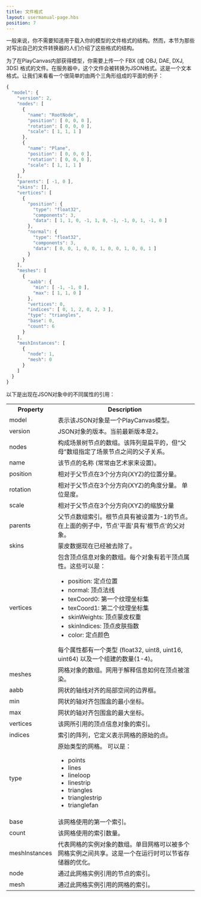 ```yaml
---
title: 文件格式
layout: usermanual-page.hbs
position: 7
---
```


一般来说，你不需要知道用于载入你的模型的文件格式的结构。然而，本节为那些对写出自己的文件转换器的人们介绍了这些格式的结构。

为了在PlayCanvas内部获得模型，你需要上传一个 FBX (或 OBJ, DAE, DXJ, 3DS) 格式的文件。在服务器中，这个文件会被转换为JSON格式。这是一个文本格式。让我们来看看一个很简单的由两个三角形组成的平面的例子：

```javascript
{
  "model": {
    "version": 2,
    "nodes": [
      {
        "name": "RootNode",
        "position": [ 0, 0, 0 ],
        "rotation": [ 0, 0, 0 ],
        "scale": [ 1, 1, 1 ]
      },
      {
        "name": "Plane",
        "position": [ 0, 0, 0 ],
        "rotation": [ 0, 0, 0 ],
        "scale": [ 1, 1, 1 ]
      }
    ],
    "parents": [ -1, 0 ],
    "skins": [],
    "vertices": [
      {
        "position": {
          "type": "float32",
          "components": 3,
          "data": [ 1, 1, 0, -1, 1, 0, -1, -1, 0, 1, -1, 0 ]
        },
        "normal": {
          "type": "float32",
          "components": 3,
          "data": [ 0, 0, 1, 0, 0, 1, 0, 0, 1, 0, 0, 1 ]
        }
      }
    ],
    "meshes": [
      {
        "aabb": {
          "min": [ -1, -1, 0 ],
          "max": [ 1, 1, 0 ]
        },
        "vertices": 0,
        "indices": [ 0, 1, 2, 0, 2, 3 ],
        "type": "triangles",
        "base": 0,
        "count": 6
      }
    ],
    "meshInstances": [
      {
        "node": 1,
        "mesh": 0
      }
    ]
  }
}
```

以下是出现在JSON对象中的不同属性的引用：

<table>
  <tr><th>Property</th><th>Description</th></tr>
  <tr><td>model</td><td>表示该JSON对象是一个PlayCanvas模型。</td></tr>
  <tr><td>version</td><td>JSON对象的版本。当前最新版本是2。</td></tr>
  <tr><td>nodes</td><td>构成场景树节点的数组。该阵列是扁平的，但“父母”数组指定了场景节点之间的父子关系。</td></tr>
  <tr><td>name</td><td>该节点的名称 (常常由艺术家来设置)。</td></tr>
  <tr><td>position</td><td>相对于父节点在3个分方向(XYZ)的位置分量。</td></tr>
  <tr><td>rotation</td><td>相对于父节点在3个分方向(XYZ)的角度分量。 单位是度。</td></tr>
  <tr><td>scale</td><td>相对于父节点在3个分方向(XYZ)的缩放分量</td></tr>
  <tr><td>parents</td><td>父节点数组索引。根节点具有被设置为-1的节点。在上面的例子中，节点'平面'具有'根节点'的父对象。</td></tr>
  <tr><td>skins</td><td>蒙皮数据现在已经被去除了。</td></tr>
  <tr>
    <td>vertices</td>
    <td>
      包含顶点信息对象的数组。每个对象有若干顶点属性。这些可以是：
      <ul>
        <li>position: 定点位置</li>
        <li>normal: 顶点法线</li>
        <li>texCoord0: 第一个纹理坐标集</li>
        <li>texCoord1: 第二个纹理坐标集</li>
        <li>skinWeights: 顶点蒙皮权重</li>
        <li>skinIndices: 顶点皮肤指数</li>
        <li>color: 定点颜色</li>
      </ul>
      每个属性都有一个类型 (float32, uint8, uint16, uint64) 以及一个组建的数量(1-4)。
    </td>
  </tr>
  <tr><td>meshes</td><td>网格对象的数组。网用于解释信息如何在顶点被渲染。</td></tr>
  <tr><td>aabb</td><td>网状的轴线对齐的局部空间的边界框。</td></tr>
  <tr><td>min</td><td>网状的轴对齐包围盒的最小坐标。</td></tr>
  <tr><td>max</td><td>网状的轴对齐包围盒的最大坐标。</td></tr>
  <tr><td>vertices</td><td>该网所引用的顶点信息对象的索引。</td></tr>
  <tr><td>indices</td><td>索引的阵列，它定义表示网格的原始的点。</td></tr>
  <tr><td>type</td>
    <td>原始类型的网格。 可以是：
      <ul>
        <li>points</li>
        <li>lines</li>
        <li>lineloop</li>
        <li>linestrip</li>
        <li>triangles</li>
        <li>trianglestrip</li>
        <li>trianglefan</li>
      </ul>
    </td>
  </tr>
  <tr><td>base</td><td>该网格使用的第一个索引。</td></tr>
  <tr><td>count</td><td>该网格使用的索引数量。</td></tr>
  <tr><td>meshInstances</td><td>代表网格的实例对象的数组。单目网格可以被多个网格实例之间共享。这是一个在运行时可以节省存储器的优化。</td></tr>
  <tr><td>node</td><td>通过此网格实例引用的节点的索引。</td></tr>
  <tr><td>mesh</td><td>通过此网格实例引用的网格的索引。</td></tr>
</table>


